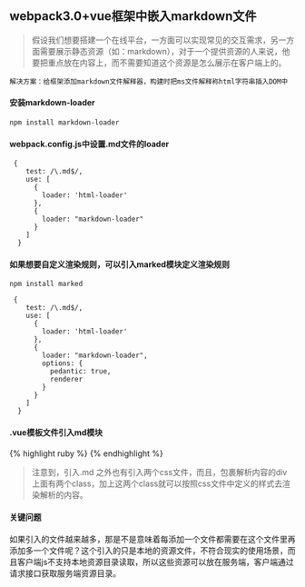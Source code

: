 ## webpack3.0+vue框架中嵌入markdown文件

> 假设我们想要搭建一个在线平台，一方面可以实现常见的交互需求，另一方面需要展示静态资源（如：markdown），对于一个提供资源的人来说，他要把重点放在内容上，而不需要知道这个资源是怎么展示在客户端上的。

`解决方案：给框架添加markdown文件解释器，构建时把ms文件解释称html字符串插入DOM中`

#### 安装markdown-loader
`npm install markdown-loader`

#### webpack.config.js中设置.md文件的loader

	 {
	    test: /\.md$/,
	    use: [
	      {
	        loader: 'html-loader'
	      },
	      {
	        loader: "markdown-loader"
	      }
	    ]
	  }

#### 如果想要自定义渲染规则，可以引入marked模块定义渲染规则

`npm install marked`

	 {
	    test: /\.md$/,
	    use: [
	      {
	        loader: 'html-loader'
	      },
	      {
	        loader: "markdown-loader",
	        options: {
	          pedantic: true,
	          renderer
	        }
	      }
	    ]
	  }

#### .vue模板文件引入md模块
{% highlight ruby %}
	<template>
	  <div class="md-wrap">
	    <!-- 文章内容 -->
	    <div class="md-content markdown github">
	      <div v-html="content"></div>
	    </div>
	    <!-- 文章目录 -->
	    <div class="md-menus"></div>
	  </div>
	</template>
	<script>
	  import "../../assets/css/markdown.css"
	  import "../../assets/css/github.css"
	  import content from '../markdown/网页桌面通知实现.md'
	  export default {
	    name: 'home',
	    data() {
	      return {
	        content: ''
	      }
	    },
	    created() {
	      this.content = content
	    },
	    methods: {
	      /**
	       * 获取markdown目录下的文档列表
	       * @return {[type]} [description]
	       */
	      getArticles() {}
	    }
	  }
	</script>
	<style scoped>
	  .md-wrap {
	    display: -webkit-box;
	    display: -webkit-flex;
	    display: flex;
	  }
	  .md-menus {
	    width: 200px;
	    background-color: #e5e5e5;
	  }
	  .md-content {
	    flex-grow: 1;
	    flex-basis: 0;
	  }
	</style>
{% endhighlight %}
> 注意到，引入.md 之外也有引入两个css文件，而且，包裹解析内容的div 上面有两个class，加上这两个class就可以按照css文件中定义的样式去渲染解析的内容。

#### 关键问题
如果引入的文件越来越多，那是不是意味着每添加一个文件都需要在这个文件里再添加多一个文件呢？这个引入的只是本地的资源文件，不符合现实的使用场景，而且客户端js不支持本地资源目录读取，所以这些资源可以放在服务端，客户端通过请求接口获取服务端资源目录。
